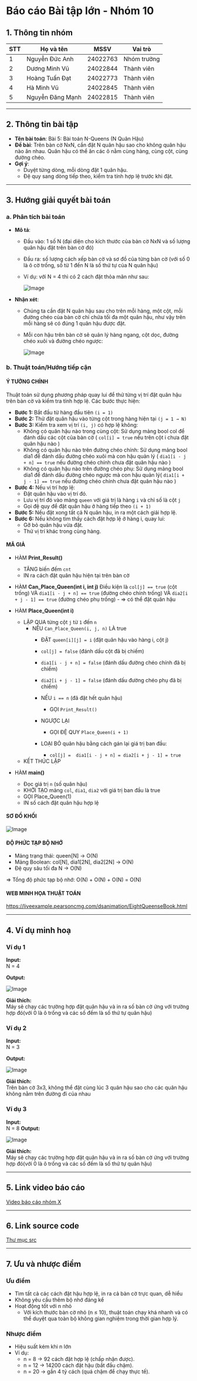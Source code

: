 # Báo cáo Bài tập lớn - Nhóm 10

## 1. Thông tin nhóm
| STT | Họ và tên | MSSV | Vai trò |
|---|---|---|---|
| 1 | Nguyễn Đức Anh | 24022763 | Nhóm trưởng |
| 2 | Dương Minh Vũ | 24022844 | Thành viên |
| 3 | Hoàng Tuấn Đạt | 24022773 | Thành viên |
| 4 | Hà Minh Vũ | 24022845 | Thành viên |
| 5 | Nguyễn Đăng Mạnh | 24022815 | Thành viên |

---

## 2. Thông tin bài tập
- **Tên bài toán**: Bài 5: Bài toán N-Queens (N Quân Hậu)
- **Đề bài**: Trên bàn cờ NxN, cần đặt N quân hậu sao cho không quân hậu nào ăn nhau. Quân hậu có thể ăn các ô nằm cùng hàng, cùng cột, cùng đường chéo.
- **Gợi ý**:
  - Duyệt từng dòng, mỗi dòng đặt 1 quân hậu.
  - Đệ quy sang dòng tiếp theo, kiểm tra tính hợp lệ trước khi đặt.
 
---

## 3. Hướng giải quyết bài toán
### a. Phân tích bài toán
- **Mô tả**:
  - Đầu vào: 1 số N (đại diện cho kích thước của bàn cờ NxN và số lượng quân hậu đặt trên bàn cờ đó)
  - Đầu ra: số lượng cách xếp bàn cờ và sơ đồ của từng bàn cờ (với số 0 là ô cờ trống, số từ 1 đến N là số thứ tự của N quân hậu)
  - Ví dụ: với N = 4 thì có 2 cách đặt thỏa mãn như sau:
    
    ![Image](https://github.com/user-attachments/assets/544a646b-08dc-4958-9e1c-c793bfac2e35)


- **Nhận xét**:
  - Chúng ta cần đặt N quân hậu sau cho trên mỗi hàng, một cột, mỗi đường chéo của bàn cờ chỉ chứa tối đa một quân hậu, như vậy trên mỗi hàng sẽ có đúng 1 quân hậu được đặt.
  - Mỗi con hậu trên bàn cờ sẽ quản lý hàng ngang, cột dọc, đường chéo xuôi và đường chéo ngược:
      
    ![Image](https://github.com/user-attachments/assets/d5597998-7924-47ec-826f-0a55957e42fc)


### b. Thuật toán/Hướng tiếp cận
####  **Ý TƯỞNG CHÍNH**
Thuật toán sử dụng phương pháp quay lui để thử từng vị trí đặt quân hậu trên bàn cờ và kiểm tra tính hợp lệ. Các bước thực hiện:
- **Bước 1:** Bắt đầu từ hàng đầu tiên `(i = 1)`
- **Bước 2:** Thử đặt quân hậu vào từng cột trong hàng hiện tại `(j = 1 → N)`
- **Bước 3:** Kiểm tra xem vị trí `(i, j)` có hợp lệ không:
  - Không có quân hậu nào trong cùng cột: Sử dụng mảng bool col để đánh dấu các cột của bàn cờ ( `col[i] = true` nếu trên cột i chưa đặt quân hậu nào )
  - Không có quân hậu nào trên đường chéo chính: Sử dụng mảng bool dia1 để đánh dấu đường chéo xuôi mà con hậu quản lý ( `dia1[i - j + n] == true` nếu đường chéo chính chưa đặt quân hậu nào ) 
  - Không có quân hậu nào trên đường chéo phụ: Sử dụng mảng bool dia1 để đánh dấu đường chéo ngược mà con hậu quản lý( `dia1[i +  j - 1] == true` nếu đường chéo chính chưa đặt quân hậu nào ) 
- **Bước 4:** Nếu vị trí hợp lệ:
  - Đặt quân hậu vào vị trí đó.
  - Lưu vị trí đó vào mảng `queen` với giá trị là hàng `i` và chỉ số là cột `j`
  - Gọi đệ quy để đặt quân hậu ở hàng tiếp theo `(i + 1)` 
- **Bước 5:** Nếu đặt xong tất cả N quân hậu, in ra một cách giải hợp lệ.
- **Bước 6:** Nếu không tìm thấy cách đặt hợp lệ ở hàng i, quay lui:
  - Gỡ bỏ quân hậu vừa đặt.
  - Thử vị trí khác trong cùng hàng.
 

#### **MÃ GIẢ**
- HÀM **Print_Result()**
  - TĂNG biến đếm `cnt`
  - IN ra cách đặt quân hậu hiện tại trên bàn cờ

- HÀM **Can_Place_Queen(int i, int j)**
    Điều kiện là  `col[j] == true` (cột trống) VÀ `dia1[i - j + n] == true` (đường chéo chính trống) VÀ `dia2[i + j - 1] == true` (đường chéo phụ trống)
        - => có thể đặt quân hậu

- HÀM **Place_Queen(int i)**
  - LẶP QUA từng cột `j` từ `1` đến `n`
       - NẾU `Can_Place_Queen(i, j, n)` LÀ true
            - ĐẶT `queen[i][j] = i` (đặt quân hậu vào hàng i, cột j)
            - `col[j] = false` (đánh dấu cột đã bị chiếm)
            - `dia1[i - j + n] = false` (đánh dấu đường chéo chính đã bị chiếm)
            - `dia2[i + j - 1] = false` (đánh dấu đường chéo phụ đã bị chiếm)

            - NẾU `i == n` (đã đặt hết quân hậu)
                - GỌI `Print_Result()`
            - NGƯỢC LẠI
                - GỌI ĐỆ QUY `Place_Queen(i + 1)`
            - LOẠI BỎ quân hậu bằng cách gán lại giá trị ban đầu:
                - `col[j] =  dia1[i - j + n] = dia2[i + j - 1] = true`
  - KẾT THÚC LẶP
  
- HÀM **main()**
    - Đọc giá trị `n` (số quân hậu)
    - KHỞI TẠO mảng `col`, `dia1`, `dia2` với giá trị ban đầu là true
    - GỌI Place_Queen(1)
    - IN số cách đặt quân hậu hợp lệ



#### **SƠ ĐỒ KHỐI**

  ![Image](https://github.com/user-attachments/assets/211d6a0f-6625-4d9a-856f-fefd3669fb21)
#### **ĐỘ PHỨC TẠP BỘ NHỚ**
- Mảng trạng thái: queen[N] → O(N)
- Mảng Boolean: col[N], dia1[2N], dia2[2N] → O(N)
- Đệ quy sâu tối đa N → O(N)

 => Tổng độ phức tạp bộ nhớ: O(N) + O(N) + O(N) = O(N)


 
 #### **WEB MINH HỌA THUẬT TOÁN**
https://liveexample.pearsoncmg.com/dsanimation/EightQueenseBook.html



---

## 4. Ví dụ minh hoạ
### Ví dụ 1
**Input:**  
N = 4

**Output:**  

![Image](https://github.com/user-attachments/assets/76e2823c-a32e-4463-96b9-b0133960aa93)

**Giải thích:**  
Máy sẽ chạy các trường hợp đặt quân hậu và in ra số bàn cờ ứng với trường hợp đó(với 0 là ô trống và các số đếm là số thứ tự quân hậu)

### Ví dụ 2
**Input:**  
N = 3

**Output:**  

![Image](https://github.com/user-attachments/assets/9b5dcbe6-206c-4b7c-bba6-f82e7cc6e53a) 

**Giải thích:**  
Trên bàn cờ 3x3, không thể đặt cùng lúc 3 quân hậu sao cho các quân hậu không nằm trên đường đi của nhau

### Ví dụ 3
**Input:**  
N = 8 
**Output:**  

![Image](https://github.com/user-attachments/assets/e5e80acb-705d-48a1-9a7a-3f9b462a6fdc)

**Giải thích:**  
Máy sẽ chạy các trường hợp đặt quân hậu và in ra số bàn cờ ứng với trường hợp đó(với 0 là ô trống và các số đếm là số thứ tự quân hậu)


---


## 5. Link video báo cáo
[Video báo cáo nhóm X](#)

---


## 6. Link source code
[Thư mục src](./src)

---


## 7. Ưu và nhược điểm

### **Ưu điểm**
- Tìm tất cả các cách đặt hậu hợp lệ, in ra cả bàn cờ trực quan, dễ hiểu
- Không yêu cầu thêm bộ nhớ đáng kể
- Hoạt động tốt với n nhỏ
  - Với kích thước bàn cờ nhỏ (n ≤ 10), thuật toán chạy khá nhanh và có thể duyệt qua toàn bộ không gian nghiệm trong thời gian hợp lý.

### **Nhược điểm**
- Hiệu suất kém khi n lớn
- Ví dụ:
    - n = 8 → 92 cách đặt hợp lệ (chấp nhận được).
    - n = 12  → 14200 cách đặt hậu (bắt đầu chậm).
    - n =  20  → gần 4 tỷ cách (quá chậm để chạy thực tế).
